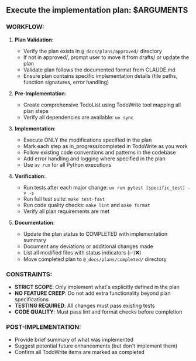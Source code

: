 ## Execute the implementation plan: $ARGUMENTS

### WORKFLOW:

1. **Plan Validation**:
   - Verify the plan exists in `@_docs/plans/approved/` directory
   - If not in approved/, prompt user to move it from drafts/ or update the plan
   - Validate plan follows the documented format from CLAUDE.md
   - Ensure plan contains specific implementation details (file paths, function signatures, error handling)

2. **Pre-Implementation**:
   - Create comprehensive TodoList using TodoWrite tool mapping all plan steps
   - Verify all dependencies are available: `uv sync`

3. **Implementation**:
   - Execute ONLY the modifications specified in the plan
   - Mark each step as in_progress/completed in TodoWrite as you work
   - Follow existing code conventions and patterns in the codebase
   - Add error handling and logging where specified in the plan
   - Use `uv run` for all Python executions

4. **Verification**:
   - Run tests after each major change: `uv run pytest [specific_test] -v -s`
   - Run full test suite: `make test-fast`
   - Run code quality checks: `make lint` and `make format`
   - Verify all plan requirements are met

5. **Documentation**:
   - Update the plan status to COMPLETED with implementation summary
   - Document any deviations or additional changes made
   - List all modified files with status indicators (✅/❌)
   - Move completed plan to `@_docs/plans/completed/` directory

### CONSTRAINTS:

- **STRICT SCOPE**: Only implement what's explicitly defined in the plan
- **NO FEATURE CREEP**: Do not add extra functionality beyond plan specifications  
- **TESTING REQUIRED**: All changes must pass existing tests
- **CODE QUALITY**: Must pass lint and format checks before completion

### POST-IMPLEMENTATION:

- Provide brief summary of what was implemented
- Suggest potential future enhancements (but don't implement them)
- Confirm all TodoWrite items are marked as completed
